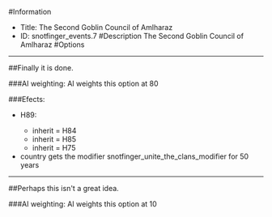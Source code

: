 #Information
 - Title: The Second Goblin Council of Amlharaz
 - ID: snotfinger_events.7
#Description
The Second Goblin Council of Amlharaz
#Options

___
##Finally it is done.

###AI weighting:
AI weights this option at 80


###Efects:<ul><li>H89:</li><ul><li>inherit = H84</li><li>inherit = H85</li><li>inherit = H75</li></ul><li>country gets the modifier snotfinger_unite_the_clans_modifier for 50 years</li></ul>

___
##Perhaps this isn't a great idea.

###AI weighting:
AI weights this option at 10

